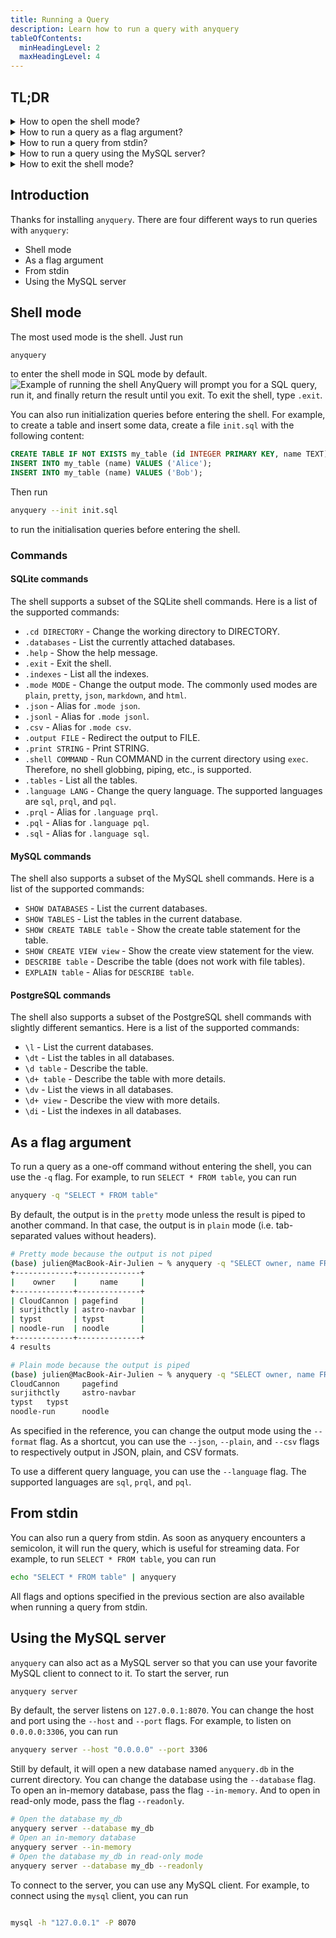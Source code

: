 ```yaml
---
title: Running a Query
description: Learn how to run a query with anyquery
tableOfContents:
  minHeadingLevel: 2
  maxHeadingLevel: 4
---
```


## TL;DR

<details>
<summary>How to open the shell mode?</summary>

Run `anyquery` in your terminal without any arguments.

</details>

<details>
<summary>How to run a query as a flag argument?</summary>

Run `anyquery -q "SELECT * FROM table"` in your terminal.

</details>

<details>
<summary>How to run a query from stdin?</summary>

Run `echo "SELECT * FROM table" | anyquery`.

</details>

<details>
<summary>How to run a query using the MySQL server?</summary>

Run `anyquery server`. See the documentation for more information.

</details>

<details>
<summary>How to exit the shell mode?</summary>

Type `.exit` in the shell.

</details>

## Introduction

Thanks for installing `anyquery`. There are four different ways to run queries with `anyquery`:

- Shell mode
- As a flag argument
- From stdin
- Using the MySQL server

## Shell mode

The most used mode is the shell. Just run

```bash
anyquery
```

to enter the shell mode in SQL mode by default. 
![Example of running the shell](/images/docs/Hyper_labH4rXg@2x.png)
AnyQuery will prompt you for a SQL query, run it, and finally return the result until you exit. To exit the shell, type `.exit`.

You can also run initialization queries before entering the shell. For example, to create a table and insert some data, create a file `init.sql` with the following content:

```sql title="init.sql"
CREATE TABLE IF NOT EXISTS my_table (id INTEGER PRIMARY KEY, name TEXT);
INSERT INTO my_table (name) VALUES ('Alice');
INSERT INTO my_table (name) VALUES ('Bob');
```

Then run

```bash
anyquery --init init.sql
```

to run the initialisation queries before entering the shell.

### Commands

#### SQLite commands

The shell supports a subset of the SQLite shell commands. Here is a list of the supported commands:

- `.cd DIRECTORY` - Change the working directory to DIRECTORY.
- `.databases` - List the currently attached databases.
- `.help` - Show the help message.
- `.exit` - Exit the shell.
- `.indexes` - List all the indexes.
- `.mode MODE` - Change the output mode. The commonly used modes are `plain`, `pretty`, `json`, `markdown`, and `html`.
- `.json` - Alias for `.mode json`.
- `.jsonl` - Alias for `.mode jsonl`.
- `.csv` - Alias for `.mode csv`.
- `.output FILE` - Redirect the output to FILE.
- `.print STRING` - Print STRING.
- `.shell COMMAND` - Run COMMAND in the current directory using `exec`. Therefore, no shell globbing, piping, etc., is supported.
- `.tables` - List all the tables.
- `.language LANG` - Change the query language. The supported languages are `sql`, `prql`, and `pql`.
- `.prql` - Alias for `.language prql`.
- `.pql` - Alias for `.language pql`.
- `.sql` - Alias for `.language sql`.

#### MySQL commands

The shell also supports a subset of the MySQL shell commands. Here is a list of the supported commands:

- `SHOW DATABASES` - List the current databases.
- `SHOW TABLES` - List the tables in the current database.
- `SHOW CREATE TABLE table` - Show the create table statement for the table.
- `SHOW CREATE VIEW view` - Show the create view statement for the view.
- `DESCRIBE table` - Describe the table (does not work with file tables).
- `EXPLAIN table` - Alias for `DESCRIBE table`.

#### PostgreSQL commands

The shell also supports a subset of the PostgreSQL shell commands with slightly different semantics. Here is a list of the supported commands:

- `\l` - List the current databases.
- `\dt` - List the tables in all databases.
- `\d table` - Describe the table.
- `\d+ table` - Describe the table with more details.
- `\dv` - List the views in all databases.
- `\d+ view` - Describe the view with more details.
- `\di` - List the indexes in all databases.

## As a flag argument

To run a query as a one-off command without entering the shell, you can use the `-q` flag. For example, to run `SELECT * FROM table`, you can run

```bash
anyquery -q "SELECT * FROM table"
```

By default, the output is in the `pretty` mode unless the result is piped to another command. In that case, the output is in `plain` mode (i.e. tab-separated values without headers).

```bash title="Example of different output modes"
# Pretty mode because the output is not piped
(base) julien@MacBook-Air-Julien ~ % anyquery -q "SELECT owner, name FROM github_my_stars LIMIT 4"      
+-------------+--------------+
|    owner    |     name     |
+-------------+--------------+
| CloudCannon | pagefind     |
| surjithctly | astro-navbar |
| typst       | typst        |
| noodle-run  | noodle       |
+-------------+--------------+
4 results

# Plain mode because the output is piped
(base) julien@MacBook-Air-Julien ~ % anyquery -q "SELECT owner, name FROM github_my_stars LIMIT 4" | cat
CloudCannon     pagefind
surjithctly     astro-navbar
typst   typst
noodle-run      noodle
```

As specified in the reference, you can change the output mode using the `--format` flag. As a shortcut, you can use the `--json`, `--plain`, and `--csv` flags to respectively output in JSON, plain, and CSV formats.

To use a different query language, you can use the `--language` flag. The supported languages are `sql`, `prql`, and `pql`.

## From stdin

You can also run a query from stdin. As soon as anyquery encounters a semicolon, it will run the query, which is useful for streaming data. For example, to run `SELECT * FROM table`, you can run

```bash
echo "SELECT * FROM table" | anyquery
```

All flags and options specified in the previous section are also available when running a query from stdin.

## Using the MySQL server

`anyquery` can also act as a MySQL server so that you can use your favorite MySQL client to connect to it. To start the server, run

```bash
anyquery server
```

By default, the server listens on `127.0.0.1:8070`. You can change the host and port using the `--host` and `--port` flags. For example, to listen on `0.0.0.0:3306`, you can run

```bash
anyquery server --host "0.0.0.0" --port 3306
```

Still by default, it will open a new database named `anyquery.db` in the current directory. You can change the database using the `--database` flag. To open an in-memory database, pass the flag `--in-memory`. And to open in read-only mode, pass the flag `--readonly`.

```bash title="Examples of using the MySQL server"
# Open the database my_db
anyquery server --database my_db
# Open an in-memory database
anyquery server --in-memory
# Open the database my_db in read-only mode
anyquery server --database my_db --readonly
```

To connect to the server, you can use any MySQL client. For example, to connect using the `mysql` client, you can run

```bash

mysql -h "127.0.0.1" -P 8070
```
